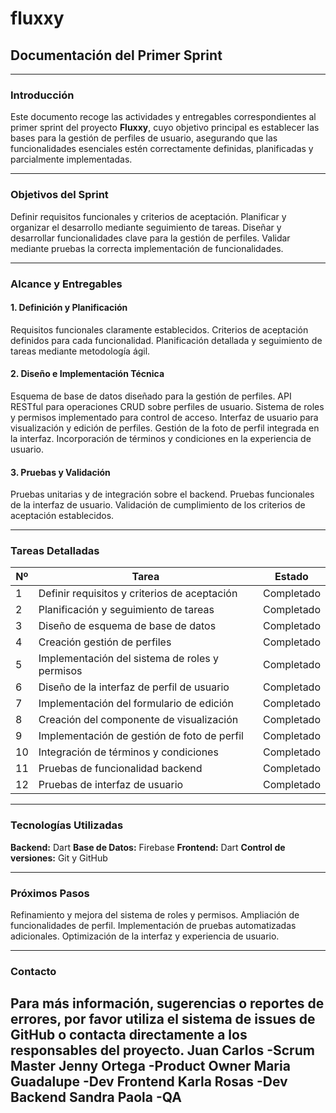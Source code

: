 # fluxxy

## Documentación del Primer Sprint

---

### Introducción

Este documento recoge las actividades y entregables correspondientes al primer sprint del proyecto **Fluxxy**, cuyo objetivo principal es establecer las bases para la gestión de perfiles de usuario, asegurando que las funcionalidades esenciales estén correctamente definidas, planificadas y parcialmente implementadas.

---

### Objetivos del Sprint

Definir requisitos funcionales y criterios de aceptación.
Planificar y organizar el desarrollo mediante seguimiento de tareas.
Diseñar y desarrollar funcionalidades clave para la gestión de perfiles.
Validar mediante pruebas la correcta implementación de funcionalidades.

---

### Alcance y Entregables

#### 1. Definición y Planificación
Requisitos funcionales claramente establecidos.
Criterios de aceptación definidos para cada funcionalidad.
Planificación detallada y seguimiento de tareas mediante metodología ágil.

#### 2. Diseño e Implementación Técnica
Esquema de base de datos diseñado para la gestión de perfiles.
API RESTful para operaciones CRUD sobre perfiles de usuario.
Sistema de roles y permisos implementado para control de acceso.
Interfaz de usuario para visualización y edición de perfiles.
Gestión de la foto de perfil integrada en la interfaz.
Incorporación de términos y condiciones en la experiencia de usuario.

#### 3. Pruebas y Validación
Pruebas unitarias y de integración sobre el backend.
Pruebas funcionales de la interfaz de usuario.
Validación de cumplimiento de los criterios de aceptación establecidos.

---

### Tareas Detalladas

| Nº  | Tarea                                         | Estado     |
|------|-----------------------------------------------|------------|
| 1    | Definir requisitos y criterios de aceptación  | Completado |
| 2    | Planificación y seguimiento de tareas         | Completado |
| 3    | Diseño de esquema de base de datos             | Completado |
| 4    | Creación gestión de perfiles                   | Completado |
| 5    | Implementación del sistema de roles y permisos | Completado |
| 6    | Diseño de la interfaz de perfil de usuario     | Completado |
| 7    | Implementación del formulario de edición       | Completado |
| 8    | Creación del componente de visualización       | Completado |
| 9    | Implementación de gestión de foto de perfil    | Completado |
| 10   | Integración de términos y condiciones           | Completado |
| 11   | Pruebas de funcionalidad backend                | Completado |
| 12   | Pruebas de interfaz de usuario                   | Completado |


---

### Tecnologías Utilizadas

**Backend:** Dart
**Base de Datos:** Firebase
**Frontend:** Dart
**Control de versiones:** Git y GitHub



---

### Próximos Pasos

Refinamiento y mejora del sistema de roles y permisos.
Ampliación de funcionalidades de perfil.
Implementación de pruebas automatizadas adicionales.
Optimización de la interfaz y experiencia de usuario.

---

### Contacto

Para más información, sugerencias o reportes de errores, por favor utiliza el sistema de issues de GitHub o contacta directamente a los responsables del proyecto.
Juan Carlos    -Scrum Master
Jenny Ortega    -Product Owner
Maria Guadalupe    -Dev Frontend
Karla Rosas    -Dev Backend
Sandra Paola    -QA
---

